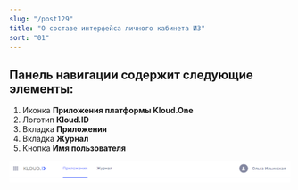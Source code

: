 ```yaml
---
slug: "/post129"
title: "О составе интерфейса личного кабинета ИЗ"
sort: "01"
---
```



## Панель навигации содержит следующие элементы:

1. Иконка **Приложения платформы Kloud.One**  
2. Логотип **Kloud.ID**  
3. Вкладка **Приложения**    
4. Вкладка **Журнал**    
5. Кнопка **Имя пользователя**   

![Картинка](./images_id/panel_navigation_id.png "Иконка Переход к приложениям платформы Kloud.One в Личном кабинете")